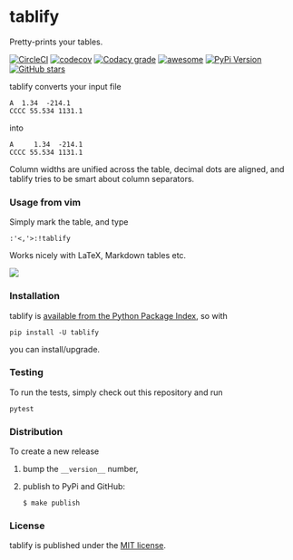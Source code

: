 # tablify

Pretty-prints your tables.

[![CircleCI](https://img.shields.io/circleci/project/github/nschloe/tablify/master.svg)](https://circleci.com/gh/nschloe/tablify/tree/master)
[![codecov](https://img.shields.io/codecov/c/github/nschloe/tablify.svg)](https://codecov.io/gh/nschloe/tablify)
[![Codacy grade](https://img.shields.io/codacy/grade/b23fbc2af9884315bd7d6275aa2629b6.svg)](https://app.codacy.com/app/nschloe/tablify/dashboard)
[![awesome](https://img.shields.io/badge/awesome-yes-brightgreen.svg)](https://github.com/nschloe/tablify)
[![PyPi Version](https://img.shields.io/pypi/v/tablify.svg)](https://pypi.python.org/pypi/tablify)
[![GitHub stars](https://img.shields.io/github/stars/nschloe/tablify.svg?style=social&label=Stars)](https://github.com/nschloe/tablify)

tablify converts your input file
```
A  1.34  -214.1
CCCC 55.534 1131.1
```
into
```
A     1.34  -214.1
CCCC 55.534 1131.1
```
Column widths are unified across the table, decimal dots are aligned, and
tablify tries to be smart about column separators.

### Usage from vim

Simply mark the table, and type
```
:'<,'>:!tablify
```
Works nicely with LaTeX, Markdown tables etc.

![](https://nschloe.github.io/tablify/tty-capture.gif)

### Installation

tablify is [available from the Python Package Index](https://pypi.python.org/pypi/tablify/), so with
```
pip install -U tablify
```
you can install/upgrade.

### Testing

To run the tests, simply check out this repository and run
```
pytest
```

### Distribution

To create a new release

1. bump the `__version__` number,

2. publish to PyPi and GitHub:
    ```
    $ make publish
    ```

### License
tablify is published under the [MIT license](https://en.wikipedia.org/wiki/MIT_License).

